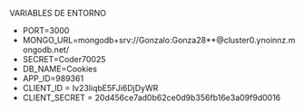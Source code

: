 VARIABLES DE ENTORNO
- PORT=3000
- MONGO_URL=mongodb+srv://Gonzalo:Gonza28**@cluster0.ynoinnz.mongodb.net/
- SECRET=Coder70025
- DB_NAME=Cookies
- APP_ID=989361
- CLIENT_ID = Iv23liqbE5FJi6DjDyWR
- CLIENT_SECRET = 20d456ce7ad0b62ce0d9b356fb16e3a09f9d0016
